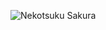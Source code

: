 ![Nekotsuku Sakura](http://www.lumpofsugar.co.jp/product/nekotuku/download/images/nekotuku_tw_header003b.png)
